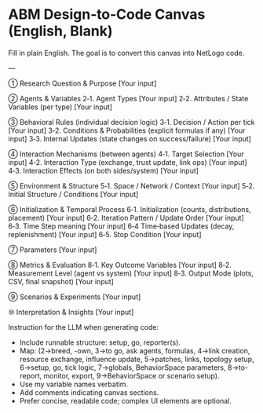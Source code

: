 # ABM Design‑to‑Code Canvas (English, Blank)

Fill in plain English. The goal is to convert this canvas into NetLogo code.

—

① Research Question & Purpose
[Your input]

② Agents & Variables
2‑1. Agent Types
[Your input]
2‑2. Attributes / State Variables (per type)
[Your input]

③ Behavioral Rules (individual decision logic)
3‑1. Decision / Action per tick
[Your input]
3‑2. Conditions & Probabilities (explicit formulas if any)
[Your input]
3‑3. Internal Updates (state changes on success/failure)
[Your input]

④ Interaction Mechanisms (between agents)
4‑1. Target Selection
[Your input]
4‑2. Interaction Type (exchange, trust update, link ops)
[Your input]
4‑3. Interaction Effects (on both sides/system)
[Your input]

⑤ Environment & Structure
5‑1. Space / Network / Context
[Your input]
5‑2. Initial Structure / Conditions
[Your input]
 
⑥ Initialization & Temporal Process
6‑1. Initialization (counts, distributions, placement)
[Your input]
6‑2. Iteration Pattern / Update Order
[Your input]
6‑3. Time Step meaning
[Your input]
6‑4 Time‑based Updates (decay, replenishment)
[Your input]
6‑5. Stop Condition
[Your input]

⑦ Parameters
[Your input]

⑧ Metrics & Evaluation
8‑1. Key Outcome Variables
[Your input]
8‑2. Measurement Level (agent vs system)
[Your input]
8‑3. Output Mode (plots, CSV, final snapshot)
[Your input]

⑨ Scenarios & Experiments
[Your input]

⑩ Interpretation & Insights
[Your input]

Instruction for the LLM when generating code:
- Include runnable structure: setup, go, reporter(s).
- Map: (2→breed, -own, 3→to go, ask agents, formulas, 4→link creation, resource exchange, influence update, 5→patches, links, topology setup, 6→setup, go, tick logic, 7→globals, BehaviorSpace parameters, 8→to-report, monitor, export, 9→BehaviorSpace or scenario setup).
- Use my variable names verbatim.
- Add comments indicating canvas sections.
- Prefer concise, readable code; complex UI elements are optional.
